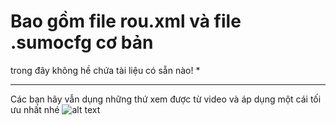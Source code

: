 # Bao gồm file rou.xml và file .sumocfg cơ bản  
trong đây không hề chứa tài liệu có sẵn nào! *
********
Các bạn hãy vẫn dụng những thứ xem được từ video và áp dụng một cái tối ưu nhất nhé 
![alt text](http://url/to/https://thevillagenews.co.za/wp-content/uploads/2020/02/How_Technology_Is_Changing_the_Way_We_Love.jpg)
